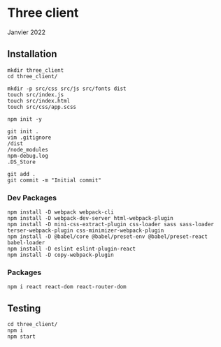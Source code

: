 # Three client

Janvier 2022

## Installation

```
mkdir three_client
cd three_client/

mkdir -p src/css src/js src/fonts dist
touch src/index.js
touch src/index.html
touch src/css/app.scss

npm init -y

git init .
vim .gitignore
/dist
/node_modules
npm-debug.log
.DS_Store
```


```
git add .
git commit -m "Initial commit"
```

### Dev Packages

```
npm install -D webpack webpack-cli
npm install -D webpack-dev-server html-webpack-plugin
npm install -D mini-css-extract-plugin css-loader sass sass-loader terser-webpack-plugin css-minimizer-webpack-plugin
npm install -D @babel/core @babel/preset-env @babel/preset-react babel-loader
npm install -D eslint eslint-plugin-react
npm install -D copy-webpack-plugin
```

### Packages

```
npm i react react-dom react-router-dom
```

## Testing

```
cd three_client/
npm i
npm start
```